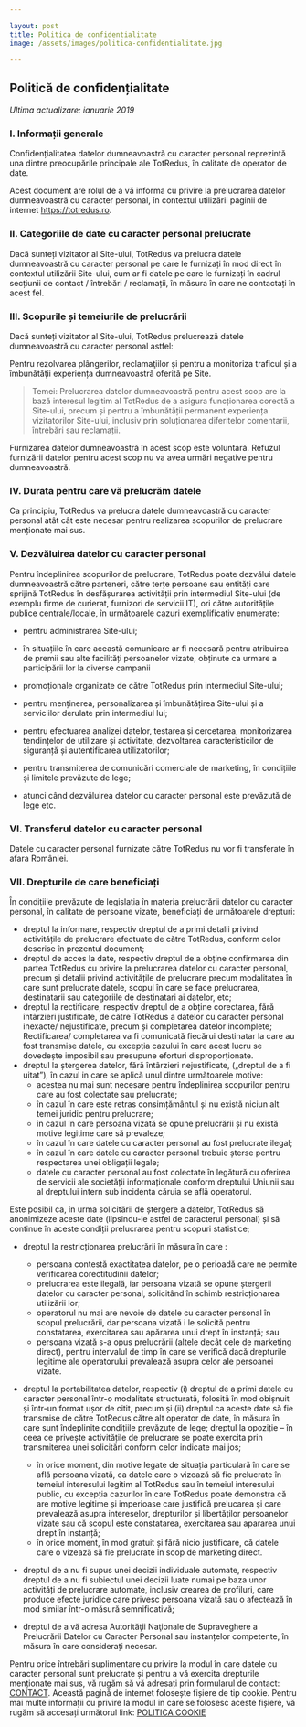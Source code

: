 ```yaml
---

layout: post
title: Politica de confidentialitate
image: /assets/images/politica-confidentialitate.jpg

---
```


## Politică de confidențialitate

*Ultima actualizare: ianuarie 2019*

### I. Informații generale

Confidențialitatea datelor dumneavoastră cu caracter personal reprezintă una dintre preocupările principale ale TotRedus, în calitate de operator de date.

Acest document are rolul de a vă informa cu privire la prelucrarea datelor dumneavoastră cu caracter personal, în contextul utilizării paginii de internet https://totredus.ro.

### II. Categoriile de date cu caracter personal prelucrate

Dacă sunteți vizitator al Site-ului, TotRedus va prelucra datele dumneavoastră cu caracter personal pe care le furnizați în mod direct în contextul utilizării Site-ului, cum ar fi datele pe care le furnizați în cadrul secțiunii de contact / întrebări / reclamații, în măsura în care ne contactați în acest fel.

### III. Scopurile și temeiurile de prelucrării

Dacă sunteți vizitator al Site-ului, TotRedus prelucrează datele dumneavoastră cu caracter personal astfel:

Pentru rezolvarea plângerilor, reclamaţiilor şi pentru a monitoriza traficul și a îmbunătăţii experiența dumneavoastră oferită pe Site.

> Temei: Prelucrarea datelor dumneavoastră pentru acest scop are la bază interesul legitim al TotRedus de a asigura funcționarea corectă a Site-ului, precum și pentru a îmbunătății permanent experiența vizitatorilor Site-ului, inclusiv prin soluționarea diferitelor comentarii, întrebări sau reclamații.

Furnizarea datelor dumneavoastră în acest scop este voluntară. Refuzul furnizării datelor pentru acest scop nu va avea urmări negative pentru dumneavoastră.

### IV. Durata pentru care vă prelucrăm datele

Ca principiu, TotRedus va prelucra datele dumneavoastră cu caracter personal atât cât este necesar pentru realizarea scopurilor de prelucrare menționate mai sus.

### V. Dezvăluirea datelor cu caracter personal

Pentru îndeplinirea scopurilor de prelucrare, TotRedus poate dezvălui datele dumneavoastră către parteneri, către terțe persoane sau entități care sprijină TotRedus în desfășurarea activității prin intermediul Site-ului (de exemplu firme de curierat, furnizori de servicii IT), ori către autoritățile publice centrale/locale, în următoarele cazuri exemplificativ enumerate:

* pentru administrarea Site-ului;

* în situațiile în care această comunicare ar fi necesară pentru atribuirea de premii sau alte facilități persoanelor vizate, obținute ca urmare a participării lor la diverse campanii 

* promoționale organizate de către TotRedus prin intermediul Site-ului;

* pentru menținerea, personalizarea și îmbunătățirea Site-ului și a serviciilor derulate prin intermediul lui;

* pentru efectuarea analizei datelor, testarea și cercetarea, monitorizarea tendințelor de utilizare și activitate, dezvoltarea caracteristicilor de siguranță și autentificarea utilizatorilor;

* pentru transmiterea de comunicări comerciale de marketing, în condițiile și limitele prevăzute de lege;

* atunci când dezvăluirea datelor cu caracter personal este prevăzută de lege etc.

### VI. Transferul datelor cu caracter personal

Datele cu caracter personal furnizate către TotRedus nu vor fi transferate în afara României.

### VII. Drepturile de care beneficiați

În condițiile prevăzute de legislația în materia prelucrării datelor cu caracter personal, în calitate de persoane vizate, beneficiați de următoarele drepturi:

* dreptul la informare, respectiv dreptul de a primi detalii privind activitățile de prelucrare efectuate de către TotRedus, conform celor descrise în prezentul document;
* dreptul de acces la date, respectiv dreptul de a obține confirmarea din partea TotRedus cu privire la prelucrarea datelor cu caracter personal, precum și detalii privind activitățile de prelucrare precum modalitatea în care sunt prelucrate datele, scopul în care se face prelucrarea, destinatarii sau categoriile de destinatari ai datelor, etc;
* dreptul la rectificare, respectiv dreptul de a obține corectarea, fără întârzieri justificate, de către TotRedus a datelor cu caracter personal inexacte/ nejustificate, precum și completarea datelor incomplete; Rectificarea/ completarea va fi comunicată fiecărui destinatar la care au fost transmise datele, cu excepția cazului în care acest lucru se dovedește imposibil sau presupune eforturi disproporționate.
* dreptul la ștergerea datelor, fără întârzieri nejustificate, („dreptul de a fi uitat”), în cazul in care se aplică unul dintre următoarele motive:
	- acestea nu mai sunt necesare pentru îndeplinirea scopurilor pentru care au fost colectate sau prelucrate;
	- în cazul în care este retras consimțământul și nu există niciun alt temei juridic pentru prelucrare;
	- în cazul în care persoana vizată se opune prelucrării și nu există motive legitime care să prevaleze;
	- în cazul în care datele cu caracter personal au fost prelucrate ilegal;
	- în cazul în care datele cu caracter personal trebuie șterse pentru respectarea unei obligații legale;
	- datele cu caracter personal au fost colectate în legătură cu oferirea de servicii ale societății informaționale conform dreptului Uniunii sau al dreptului intern sub incidenta căruia se află operatorul.
	
Este posibil ca, în urma solicitării de ștergere a datelor, TotRedus să anonimizeze aceste date (lipsindu-le astfel de caracterul personal) și să continue în aceste condiții prelucrarea pentru scopuri statistice;

* dreptul la restricționarea prelucrării în măsura în care :
	- persoana contestă exactitatea datelor, pe o perioadă care ne permite verificarea corectitudinii datelor;
	- prelucrarea este ilegală, iar persoana vizată se opune ștergerii datelor cu caracter personal, solicitând în schimb restricționarea utilizării lor;
	- operatorul nu mai are nevoie de datele cu caracter personal în scopul prelucrării, dar persoana vizată i le solicită pentru constatarea, exercitarea sau apărarea unui drept în instanță; sau
	- persoana vizată s-a opus prelucrării (altele decât cele de marketing direct), pentru intervalul de timp în care se verifică dacă drepturile legitime ale operatorului prevalează asupra celor ale persoanei vizate.

* dreptul la portabilitatea datelor, respectiv (i) dreptul de a primi datele cu caracter personal într-o modalitate structurată, folosită în mod obișnuit și într-un format ușor de citit, precum și (ii) dreptul ca aceste date să fie transmise de către TotRedus către alt operator de date, în măsura în care sunt îndeplinite condițiile prevăzute de lege;
dreptul la opoziție – în ceea ce privește activitățile de prelucrare se poate exercita prin transmiterea unei solicitări conform celor indicate mai jos;
	- în orice moment, din motive legate de situația particulară în care se află persoana vizată, ca datele care o vizează să fie prelucrate în temeiul interesului legitim al TotRedus sau în temeiul interesului public, cu excepția cazurilor în care TotRedus poate demonstra că are motive legitime și imperioase care justifică prelucarea și care prevalează asupra intereselor, drepturilor și libertăților persoanelor vizate sau că scopul este constatarea, exercitarea sau apararea unui drept în instanță;
	- în orice moment, în mod gratuit și fără nicio justificare, că datele care o vizează să fie prelucrate în scop de marketing direct.

* dreptul de a nu fi supus unei decizii individuale automate, respectiv dreptul de a nu fi subiectul unei decizii luate numai pe baza unor activități de prelucrare automate, inclusiv crearea de profiluri, care produce efecte juridice care privesc persoana vizată sau o afectează în mod similar într-o măsură semnificativă;
* dreptul de a vă adresa Autorităţii Naţionale de Supraveghere a Prelucrării Datelor cu Caracter Personal sau instanțelor competente, în măsura în care considerați necesar.

Pentru orice întrebări suplimentare cu privire la modul în care datele cu caracter personal sunt prelucrate și pentru a vă exercita drepturile menționate mai sus, vă rugăm să vă adresați prin formularul de contact: [CONTACT](https://totredus.ro/contact).
Această pagină de internet folosește fișiere de tip cookie. Pentru mai multe informații cu privire la modul în care se folosesc aceste fișiere, vă rugăm să accesați următorul link: [POLITICA COOKIE](https://totredus.ro/politica-cookie)